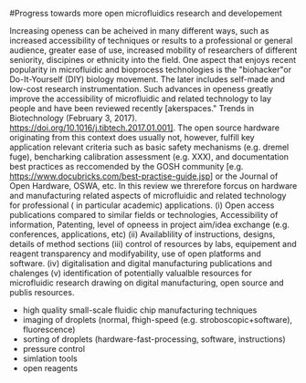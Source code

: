 #Progress towards more open microfluidics research and developement

Increasing openess can be acheived in many different ways, such as increased accessibility of techniques or results to a professional or general audience, greater ease of use, increased mobility of researchers of different seniority, discipines or ethnicity into the field.
One aspect that enjoys recent popularity in microfluidic and bioprocess technologies is the "biohacker"or Do-It-Yourself (DIY) biology movement. The later includes self-made and low-cost research instrumentation.
Such advances in openess greatly improve the accessibility of microfluidic and related technology to lay people and have been reviewed recently [akerspaces." Trends in Biotechnology (February 3, 2017). https://doi.org/10.1016/j.tibtech.2017.01.001].
The open source hardware originating from this context does usually not, however, fulfill key application relevant criteria such as basic safety mechanisms (e.g. dremel fuge), bencharking calibration assessment (e.g. XXX), and documentation best practices as reccomended by the GOSH community [e.g. https://www.docubricks.com/best-practise-guide.jsp] or the Journal of Open Hardware, OSWA, etc.
In this review we threrefore forcus on hardware and manufacturing related aspects of microfluidic and related technology for professional ( in particular academic) applications.
(i) Open access publications compared to similar fields or technologies, Accessibility of information, Patenting, level of opneess in project aim/idea exchange (e.g. conferences, applications, etc)
(ii) Availablility of instructions, designs, details of method sections
(iii) control of resources by labs, equipement and reagent transparency and modifyability, use of open platforms and software.
(iv) digitalisation and digital manufacturing publications and chalenges
(v) identification of potentially valualble resources for microfluidic research drawing on digital manufacturing, open source and publis resources.
- high quality small-scale fluidic chip manufacturing techniques
- imaging of droplets (normal, fhigh-speed (e.g. stroboscopic+software), fluorescence)
- sorting of droplets (hardware-fast-processing, software, instructions)
- pressure control
- simlation tools
- open reagents 
